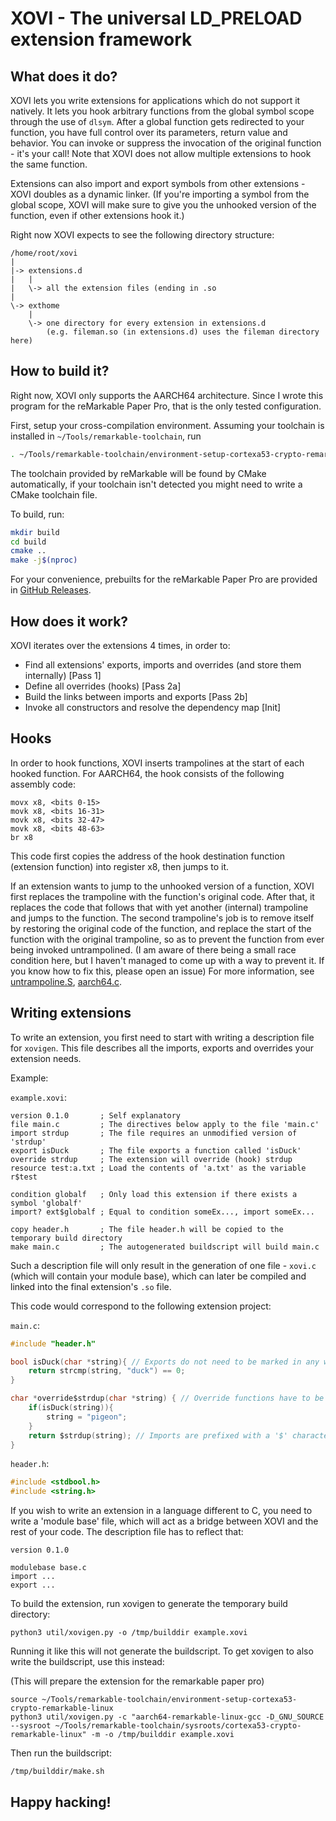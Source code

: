 # XOVI - The universal LD_PRELOAD extension framework

## What does it do?

XOVI lets you write extensions for applications which do not support it natively. It lets you hook arbitrary functions from the global symbol scope through the use of `dlsym`.
After a global function gets redirected to your function, you have full control over its parameters, return value and behavior. You can invoke or suppress the invocation of the original function - it's your call!
Note that XOVI does not allow multiple extensions to hook the same function.


Extensions can also import and export symbols from other extensions - XOVI doubles as a dynamic linker. (If you're importing a symbol from the global scope, XOVI will make sure to give you the unhooked version of the function, even if other extensions hook it.)

Right now XOVI expects to see the following directory structure:

```
/home/root/xovi
|
|-> extensions.d
|   |
|   \-> all the extension files (ending in .so
|
\-> exthome
    |
    \-> one directory for every extension in extensions.d
        (e.g. fileman.so (in extensions.d) uses the fileman directory here)
```


## How to build it?

Right now, XOVI only supports the AARCH64 architecture.
Since I wrote this program for the reMarkable Paper Pro, that is the only tested configuration.

First, setup your cross-compilation environment. Assuming your toolchain is installed in `~/Tools/remarkable-toolchain`, run
```sh
. ~/Tools/remarkable-toolchain/environment-setup-cortexa53-crypto-remarkable-linux
```
The toolchain provided by reMarkable will be found by CMake automatically, if your toolchain isn't detected you might need to write a CMake toolchain file.

To build, run:
```sh
mkdir build
cd build
cmake ..
make -j$(nproc)
```

For your convenience, prebuilts for the reMarkable Paper Pro are provided in [GitHub Releases](https://github.com/asivery/xovi/releases).

## How does it work?

XOVI iterates over the extensions 4 times, in order to:

- Find all extensions' exports, imports and overrides (and store them internally) [Pass 1]
- Define all overrides (hooks) [Pass 2a]
- Build the links between imports and exports [Pass 2b]
- Invoke all constructors and resolve the dependency map [Init]

## Hooks

In order to hook functions, XOVI inserts trampolines at the start of each hooked function.
For AARCH64, the hook consists of the following assembly code:

```aarch64
movx x8, <bits 0-15>
movk x8, <bits 16-31>
movk x8, <bits 32-47>
movk x8, <bits 48-63>
br x8
```
This code first copies the address of the hook destination function (extension function) into register x8, then jumps to it.

If an extension wants to jump to the unhooked version of a function, XOVI first replaces the trampoline with the function's original code. After that, it replaces the code that follows that with yet another (internal) trampoline and jumps to the function. The second trampoline's job is to remove itself by restoring the original code of the function, and replace the start of the function with the original trampoline, so as to prevent the function from ever being invoked untrampolined. (I am aware of there being a small race condition here, but I haven't managed to come up with a way to prevent it. If you know how to fix this, please open an issue)
For more information, see [untrampoline.S](src/trampolines/aarch64/untrampoline.S), [aarch64.c](src/trampolines/aarch64/aarch64.c).

## Writing extensions

To write an extension, you first need to start with writing a description file for `xovigen`. This file describes all the imports, exports and overrides your extension needs.

Example:

`example.xovi`:

```
version 0.1.0       ; Self explanatory
file main.c         ; The directives below apply to the file 'main.c'
import strdup       ; The file requires an unmodified version of 'strdup'
export isDuck       ; The file exports a function called 'isDuck'
override strdup     ; The extension will override (hook) strdup
resource test:a.txt ; Load the contents of 'a.txt' as the variable r$test

condition globalf   ; Only load this extension if there exists a symbol 'globalf'
import? ext$globalf ; Equal to condition someEx..., import someEx...

copy header.h       ; The file header.h will be copied to the temporary build directory
make main.c         ; The autogenerated buildscript will build main.c
```

Such a description file will only result in the generation of one file - `xovi.c` (which will contain your module base), which can later be compiled and linked into the final extension's `.so` file.

This code would correspond to the following extension project:

`main.c`:

```c
#include "header.h"

bool isDuck(char *string){ // Exports do not need to be marked in any way
    return strcmp(string, "duck") == 0;
}

char *override$strdup(char *string) { // Override functions have to be prefixed with 'override$'
    if(isDuck(string)){
        string = "pigeon";
    }
    return $strdup(string); // Imports are prefixed with a '$' character, if the function comes from the global scope, and use the format `extension$export`, if they come from another extension.
}

```

`header.h`:

```c
#include <stdbool.h>
#include <string.h>
```

If you wish to write an extension in a language different to C, you need to write a 'module base' file, which will act as a bridge between XOVI and the rest of your code. The description file has to reflect that:

```
version 0.1.0

modulebase base.c
import ...
export ...
```

To build the extension, run xovigen to generate the temporary build directory:

`python3 util/xovigen.py -o /tmp/builddir example.xovi`

Running it like this will not generate the buildscript. To get xovigen to also write the buildscript, use this instead:

(This will prepare the extension for the remarkable paper pro)

```
source ~/Tools/remarkable-toolchain/environment-setup-cortexa53-crypto-remarkable-linux
python3 util/xovigen.py -c "aarch64-remarkable-linux-gcc -D_GNU_SOURCE --sysroot ~/Tools/remarkable-toolchain/sysroots/cortexa53-crypto-remarkable-linux" -m -o /tmp/builddir example.xovi
```
Then run the buildscript:

```
/tmp/builddir/make.sh
```


## Happy hacking!
#
